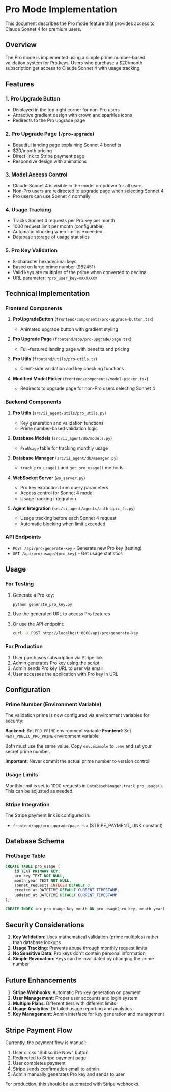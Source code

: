 # Pro Mode Implementation

This document describes the Pro mode feature that provides access to Claude Sonnet 4 for premium users.

## Overview

The Pro mode is implemented using a simple prime number-based validation system for Pro keys. Users who purchase a $20/month subscription get access to Claude Sonnet 4 with usage tracking.

## Features

### 1. Pro Upgrade Button
- Displayed in the top-right corner for non-Pro users
- Attractive gradient design with crown and sparkles icons
- Redirects to the Pro upgrade page

### 2. Pro Upgrade Page (`/pro-upgrade`)
- Beautiful landing page explaining Sonnet 4 benefits
- $20/month pricing
- Direct link to Stripe payment page
- Responsive design with animations

### 3. Model Access Control
- Claude Sonnet 4 is visible in the model dropdown for all users
- Non-Pro users are redirected to upgrade page when selecting Sonnet 4
- Pro users can use Sonnet 4 normally

### 4. Usage Tracking
- Tracks Sonnet 4 requests per Pro key per month
- 1000 request limit per month (configurable)
- Automatic blocking when limit is exceeded
- Database storage of usage statistics

### 5. Pro Key Validation
- 8-character hexadecimal keys
- Based on large prime number (982451)
- Valid keys are multiples of the prime when converted to decimal
- URL parameter: `?pro_user_key=XXXXXXXX`

## Technical Implementation

### Frontend Components

1. **ProUpgradeButton** (`frontend/components/pro-upgrade-button.tsx`)
   - Animated upgrade button with gradient styling

2. **Pro Upgrade Page** (`frontend/app/pro-upgrade/page.tsx`)
   - Full-featured landing page with benefits and pricing

3. **Pro Utils** (`frontend/utils/pro-utils.ts`)
   - Client-side validation and key checking functions

4. **Modified Model Picker** (`frontend/components/model-picker.tsx`)
   - Redirects to upgrade page for non-Pro users selecting Sonnet 4

### Backend Components

1. **Pro Utils** (`src/ii_agent/utils/pro_utils.py`)
   - Key generation and validation functions
   - Prime number-based validation logic

2. **Database Models** (`src/ii_agent/db/models.py`)
   - `ProUsage` table for tracking monthly usage

3. **Database Manager** (`src/ii_agent/db/manager.py`)
   - `track_pro_usage()` and `get_pro_usage()` methods

4. **WebSocket Server** (`ws_server.py`)
   - Pro key extraction from query parameters
   - Access control for Sonnet 4 model
   - Usage tracking integration

5. **Agent Integration** (`src/ii_agent/agents/anthropic_fc.py`)
   - Usage tracking before each Sonnet 4 request
   - Automatic blocking when limit exceeded

### API Endpoints

- `POST /api/pro/generate-key` - Generate new Pro key (testing)
- `GET /api/pro/usage/{pro_key}` - Get usage statistics

## Usage

### For Testing

1. Generate a Pro key:
   ```bash
   python generate_pro_key.py
   ```

2. Use the generated URL to access Pro features

3. Or use the API endpoint:
   ```bash
   curl -X POST http://localhost:8000/api/pro/generate-key
   ```

### For Production

1. User purchases subscription via Stripe link
2. Admin generates Pro key using the script
3. Admin sends Pro key URL to user via email
4. User accesses the application with Pro key in URL

## Configuration

### Prime Number (Environment Variable)
The validation prime is now configured via environment variables for security:

**Backend**: Set `PRO_PRIME` environment variable
**Frontend**: Set `NEXT_PUBLIC_PRO_PRIME` environment variable

Both must use the same value. Copy `env.example` to `.env` and set your secret prime number.

**Important**: Never commit the actual prime number to version control!

### Usage Limits
Monthly limit is set to 1000 requests in `DatabaseManager.track_pro_usage()`. This can be adjusted as needed.

### Stripe Integration
The Stripe payment link is configured in:
- `frontend/app/pro-upgrade/page.tsx` (STRIPE_PAYMENT_LINK constant)

## Database Schema

### ProUsage Table
```sql
CREATE TABLE pro_usage (
    id TEXT PRIMARY KEY,
    pro_key TEXT NOT NULL,
    month_year TEXT NOT NULL,
    sonnet_requests INTEGER DEFAULT 0,
    created_at DATETIME DEFAULT CURRENT_TIMESTAMP,
    updated_at DATETIME DEFAULT CURRENT_TIMESTAMP
);

CREATE INDEX idx_pro_usage_key_month ON pro_usage(pro_key, month_year);
```

## Security Considerations

1. **Key Validation**: Uses mathematical validation (prime multiples) rather than database lookups
2. **Usage Tracking**: Prevents abuse through monthly request limits
3. **No Sensitive Data**: Pro keys don't contain personal information
4. **Simple Revocation**: Keys can be invalidated by changing the prime number

## Future Enhancements

1. **Stripe Webhooks**: Automatic Pro key generation on payment
2. **User Management**: Proper user accounts and login system
3. **Multiple Plans**: Different tiers with different limits
4. **Usage Analytics**: Detailed usage reporting and analytics
5. **Key Management**: Admin interface for key generation and management

## Stripe Payment Flow

Currently, the payment flow is manual:

1. User clicks "Subscribe Now" button
2. Redirected to Stripe payment page
3. User completes payment
4. Stripe sends confirmation email to admin
5. Admin manually generates Pro key and sends to user

For production, this should be automated with Stripe webhooks. 